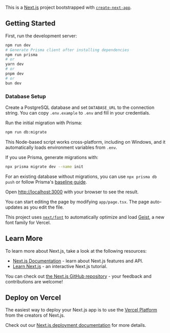 This is a [Next.js](https://nextjs.org) project bootstrapped with [`create-next-app`](https://nextjs.org/docs/app/api-reference/cli/create-next-app).

## Getting Started

First, run the development server:

```bash
npm run dev
# Generate Prisma client after installing dependencies
npm run prisma
# or
yarn dev
# or
pnpm dev
# or
bun dev
```

### Database Setup

Create a PostgreSQL database and set `DATABASE_URL` to the connection string. You can copy `.env.example` to `.env` and fill in your credentials.

Run the initial migration with Prisma:

```bash
npm run db:migrate
```

This Node-based script works cross-platform, including on Windows, and it
automatically loads environment variables from `.env`.

If you use Prisma, generate migrations with:

```bash
npx prisma migrate dev --name init
```
For an existing database without migrations, you can use
`npx prisma db push` or follow Prisma's [baseline guide](https://pris.ly/d/migrate-baseline).

Open [http://localhost:3000](http://localhost:3000) with your browser to see the result.

You can start editing the page by modifying `app/page.tsx`. The page auto-updates as you edit the file.

This project uses [`next/font`](https://nextjs.org/docs/app/building-your-application/optimizing/fonts) to automatically optimize and load [Geist](https://vercel.com/font), a new font family for Vercel.

## Learn More

To learn more about Next.js, take a look at the following resources:

- [Next.js Documentation](https://nextjs.org/docs) - learn about Next.js features and API.
- [Learn Next.js](https://nextjs.org/learn) - an interactive Next.js tutorial.

You can check out [the Next.js GitHub repository](https://github.com/vercel/next.js) - your feedback and contributions are welcome!

## Deploy on Vercel

The easiest way to deploy your Next.js app is to use the [Vercel Platform](https://vercel.com/new?utm_medium=default-template&filter=next.js&utm_source=create-next-app&utm_campaign=create-next-app-readme) from the creators of Next.js.

Check out our [Next.js deployment documentation](https://nextjs.org/docs/app/building-your-application/deploying) for more details.

